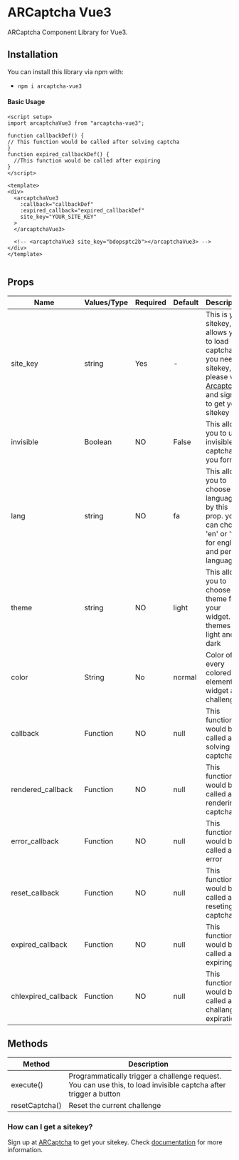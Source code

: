 # ARCaptcha Vue3

ARCaptcha Component Library for Vue3.

## Installation

You can install this library via npm with:

- `npm i arcaptcha-vue3`

#### Basic Usage

  ```
<script setup>
import arcaptchaVue3 from "arcaptcha-vue3";

function callbackDef() {
  // This function would be called after solving captcha
}
function expired_callbackDef() {
    //This function would be called after expiring
}
</script>

<template>
  <div>
    <arcaptchaVue3
      :callback="callbackDef"
      :expired_callback="expired_callbackDef"
      site_key="YOUR_SITE_KEY"
    >
    </arcaptchaVue3>

    <!-- <arcaptchaVue3 site_key="bdopsptc2b"></arcaptchaVue3> -->
  </div>
</template>


  ```

## Props

| Name | Values/Type | Required	| Default	 | Description |
|--------|--------|--------|--------|--------|
|    site_key    |    string   |    Yes   |    -   |    This is your sitekey, this allows you to load captcha. If you need a sitekey, please visit [Arcaptcha](https://arcaptcha.ir/sign-up), and sign up to get your sitekey   |
|    invisible    |    Boolean    |  NO  |  False | This allows you to use invisible captcha for you forms |
|    lang    |    string    |  NO  |  fa  | This allows you to choose language by this prop. you can choose 'en' or 'fa' for english and persion language | 
|    theme    |    string    |  NO  |  light  | This allows you to choose theme for your widget. The themes are light and dark  | 
| color     | String      | No       | normal | Color of every colored element in widget and challenge.  |
|    callback    |    Function    |  NO  |  null  | This function would be called after solving captcha |  
|    rendered_callback    |    Function    |  NO  |  null  | This function would be called after rendering captcha |  
|    error_callback    |    Function    |  NO  |  null  | This function would be called after error |  
|    reset_callback    |    Function    |  NO  |  null  | This function would be called after reseting captcha |  
|    expired_callback    |    Function    |  NO  |  null  | This function would be called after expiring |  
|    chlexpired_callback    |    Function    |  NO  |  null  | This function would be called after challange expiration |  

## Methods

| Method | Description |
|--------|--------|
|    execute()    |    Programmatically trigger a challenge request. You can use this, to load invisible captcha after trigger a button  |
|    resetCaptcha()    |    	Reset the current challenge    |

### How can I get a sitekey?

Sign up at [ARCaptcha](https://arcaptcha.ir) to get your sitekey. Check [documentation](https://docs.arcaptcha.ir) for more information.
